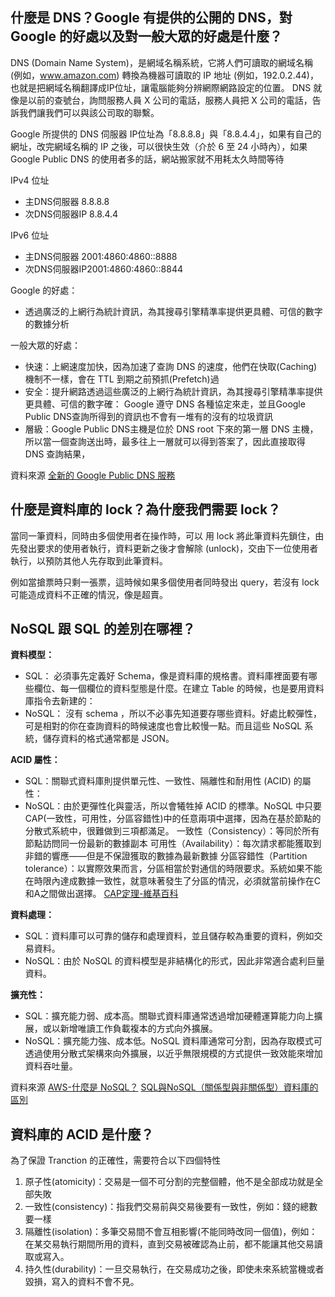 ## 什麼是 DNS？Google 有提供的公開的 DNS，對 Google 的好處以及對一般大眾的好處是什麼？
DNS (Domain Name System)，是網域名稱系統，它將人們可讀取的網域名稱 (例如，www.amazon.com) 轉換為機器可讀取的 IP 地址 (例如，192.0.2.44)，也就是把網域名稱翻譯成IP位址，讓電腦能夠分辨網際網路設定的位置。
DNS 就像是以前的查號台，詢問服務人員 X 公司的電話，服務人員把 X 公司的電話，告訴我們讓我們可以與該公司取的聯繫。

Google 所提供的 DNS 伺服器 IP位址為「8.8.8.8」與「8.8.4.4」，如果有自己的網址，改完網域名稱的 IP 之後，可以很快生效（介於 6 至 24 小時內），如果 Google Public DNS 的使用者多的話，網站搬家就不用耗太久時間等待

IPv4 位址
- 主DNS伺服器 8.8.8.8 
- 次DNS伺服器IP 8.8.4.4 

IPv6 位址
- 主DNS伺服器 2001:4860:4860::8888
- 次DNS伺服器IP2001:4860:4860::8844

Google 的好處：
- 透過廣泛的上網行為統計資訊，為其搜尋引擎精準率提供更具體、可信的數字的數據分析

一般大眾的好處：
- 快速：上網速度加快，因為加速了查詢 DNS 的速度，他們在快取(Caching)機制不一樣，會在 TTL 到期之前預抓(Prefetch)過
- 安全：提升網路透過這些廣泛的上網行為統計資訊，為其搜尋引擎精準率提供更具體、可信的數字確： Google 遵守 DNS 各種協定來走，並且Google Public DNS查詢所得到的資訊也不會有一堆有的沒有的垃圾資訊
- 層級：Google Public DNS主機是位於 DNS root 下來的第一層 DNS 主機，所以當一個查詢送出時，最多往上一層就可以得到答案了，因此直接取得 DNS 查詢結果，

資料來源
[全新的 Google Public DNS 服務](https://gordon168.tw/google-public-dns/)

## 什麼是資料庫的 lock？為什麼我們需要 lock？
當同一筆資料，同時由多個使用者在操作時，可以 用 lock 將此筆資料先鎖住，由先發出要求的使用者執行，資料更新之後才會解除 (unlock)，交由下一位使用者執行，以預防其他人先存取到此筆資料。

例如當搶票時只剩一張票，這時候如果多個使用者同時發出 query，若沒有 lock 可能造成資料不正確的情況，像是超賣。


## NoSQL 跟 SQL 的差別在哪裡？
**資料模型：**
- SQL： 必須事先定義好 Schema，像是資料庫的規格書。資料庫裡面要有哪些欄位、每一個欄位的資料型態是什麼。在建立 Table 的時候，也是要用資料庫指令去新建的：
- NoSQL： 沒有 schema ，所以不必事先知道要存哪些資料。好處比較彈性，可是相對的你在查詢資料的時候速度也會比較慢一點。而且這些 NoSQL 系統，儲存資料的格式通常都是 JSON。

**ACID 屬性：**
- SQL：關聯式資料庫則提供單元性、一致性、隔離性和耐用性 (ACID) 的屬性：
- NoSQL：由於更彈性化與靈活，所以會犧牲掉 ACID 的標準。NoSQL 中只要CAP(一致性，可用性，分區容錯性)中的任意兩項中選擇，因為在基於節點的分散式系統中，很難做到三項都滿足。
一致性（Consistency）：等同於所有節點訪問同一份最新的數據副本
可用性（Availability）：每次請求都能獲取到非錯的響應——但是不保證獲取的數據為最新數據
分區容錯性（Partition tolerance）：以實際效果而言，分區相當於對通信的時限要求。系統如果不能在時限內達成數據一致性，就意味著發生了分區的情況，必須就當前操作在C和A之間做出選擇。
[CAP定理-維基百科](https://zh.wikipedia.org/wiki/CAP%E5%AE%9A%E7%90%86)

**資料處理：**
- SQL：資料庫可以可靠的儲存和處理資料，並且儲存較為重要的資料，例如交易資料。
- NoSQL：由於 NoSQL 的資料模型是非結構化的形式，因此非常適合處利巨量資料。

**擴充性：**
- SQL：擴充能力弱、成本高。關聯式資料庫通常透過增加硬體運算能力向上擴展，或以新增唯讀工作負載複本的方式向外擴展。
- NoSQL：擴充能力強、成本低。NoSQL 資料庫通常可分割，因為存取模式可透過使用分散式架構來向外擴展，以近乎無限規模的方式提供一致效能來增加資料吞吐量。

資料來源
[AWS-什麼是 NoSQL？](https://aws.amazon.com/tw/nosql/)
[SQL與NoSQL（關係型與非關係型）資料庫的區別](https://iter01.com/158511.html)

## 資料庫的 ACID 是什麼？
為了保證 Tranction 的正確性，需要符合以下四個特性
1. 原子性(atomicity)：交易是一個不可分割的完整個體，他不是全部成功就是全部失敗
2. 一致性(consistency)：指我們交易前與交易後要有一致性，例如：錢的總數要一樣
3. 隔離性(isolation)：多筆交易間不會互相影響(不能同時改同一個值)，例如：在某交易執行期間所用的資料，直到交易被確認為止前，都不能讓其他交易讀取或寫入。
4. 持久性(durability)：一旦交易執行，在交易成功之後，即使未來系統當機或者毀損，寫入的資料不會不見。

